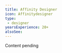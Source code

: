 ```yaml
---
title: Affinity Designer
icon: Affinitydesigner
type:
 - designer
yearsExperience: 20+
alsoSee:
---
```


Content pending
